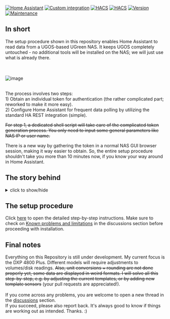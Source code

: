[![Home Assistant](https://img.shields.io/badge/Home%20Assistant-%2341BDF5.svg)](https://www.home-assistant.io)
[![Custom integration](https://img.shields.io/badge/custom%20integration-%2341BDF5.svg)](https://www.home-assistant.io/getting-started/concepts-terminology)
[![HACS](https://img.shields.io/badge/HACS%20listing-not%20needed-red.svg)](https://github.com/hacs)
[![HACS](https://img.shields.io/badge/HACS%20install-not%20needed-red.svg)](https://github.com/hacs)
[![Version](https://img.shields.io/badge/Version-v2025.01.1-green.svg)](https://github.com/Tom-Bom-badil/home-assistant_helios-vallox/releases)
[![Maintenance](https://img.shields.io/badge/Maintained%3F-yes-green.svg)](https://GitHub.com/Tom-Bom-badil/home-assistant_helios-vallox/graphs/commit-activity)

## In short

The setup procedure shown in this repository enables Home Assistant to read data from a UGOS-based UGreen NAS. It keeps UGOS completely untouched - no additional tools will be installed on the NAS; we will just use what is already there.

<br/><br/>
![image](https://github.com/user-attachments/assets/2f3053ac-35a0-42af-af59-087d0ec2134a)
<br/><br/>

The process involves two steps:<br/>1) Obtain an individual token for authentication (the rather complicated part; reworked to make it more easy).<br/>2) Configure Home Assistant for frequent data polling by utilizing the standard HA REST integration (simple).

~~For step 1, a dedicated shell script will take care of the complicated token generation process. You only need to input some general parameters like NAS IP or user name.~~

There is a new way by gathering the token in a normal NAS GUI browser session, making it way easier to obtain. So, the entire setup procedure shouldn't take you more than 10 minutes now, if you know your way around in Home Assistant.

## The story behind

<details>
  <summary>click to show/hide</summary>
  <br/>When I switched from my old QNAP to the new UGreen DXP, I ran into a couple of challenges.<br/><br/>
  The first issue was migrating my VMs. After nearly 10 years of using that QNAP, I had built up a collection of virtual machines, including my entire Home Automation System with databases spanning the past decade. Initially, I couldn’t get these VMs to a functional state on the new system. After some trial-and-error (and a deeper dive into what was going wrong), I found a relatively simple solution. You can check out the details in <a href="https://discord.com/channels/1208438687168335913/1270855790147797104/1318333164455723070">this</a> pinned post on the UGreen Discord.<br/><br/>
  
  The next hurdle was UGOS itself — it’s not exactly chatty when it comes to providing operational data like CPU utilization, memory usage etc. As QNAP has its own HA integration, I was used to views like this one:
  
  ![image](https://github.com/user-attachments/assets/37f5f5d5-9998-4879-bdfa-8fa4d5590ef0)
  
  Searching the Web for a ready-made HA solution or integration didn't get me any positives (but a lot of useful background information). So, I had to start digging myself. The outcome can be found in this GitHub Repository. It is not what I would expect of a 'professional' one-click end user solution; it isn't even nice code. But it's working, and a valid proof-of-concept.
</details>

## The setup procedure

Click [here](https://github.com/Tom-Bom-badil/ugreen_nas/blob/main/docs/how_to_setup.md) to open the detailed step-by-step instructions. Make sure to check on [Known problems and limitations](https://github.com/Tom-Bom-badil/ugreen_nas/discussions/2) in the discussions section before proceeding with installation.

## Final notes

Everything on this Repository is still under development. My current focus is the DXP 4800 Plus. Different models will require adjustments to volumes/disk readings. ~~Also, unit conversions + rounding are not done properly yet, some data are displayed in weird formats. I will solve all this step-by-step, e.g. by adjusting the current templates, or by adding new template sensors~~ (your pull requests are appreciated!).<br/><br/>
If you come across any problems, you are welcome to open a new thread in the [discussions](https://github.com/Tom-Bom-badil/ugreen_nas/discussions) section.<br/>
If you succeed, please also report back. It's always good to know if things are working out as intended. Thanks. :)
